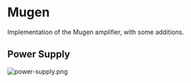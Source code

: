 # Mugen

Implementation of the Mugen amplifier, with some additions.

## Power Supply

![power-supply.png](https://github.com/reyapo/mugen/tree/master/images/power-supply.png)
